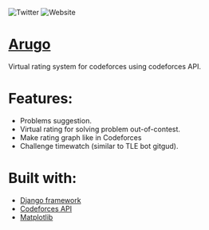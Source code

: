 ![Twitter](https://img.shields.io/twitter/url?label=%40polarity_iniad&style=social&url=https%3A%2F%2Ftwitter.com%2Fpolarity_iniad)
![Website](https://img.shields.io/website?up_message=arugo&url=https%3A%2F%2Farugo.herokuapp.com%2F)

# [Arugo](https://arugo.herokuapp.com/)
Virtual rating system for codeforces using codeforces API.

# Features:
- Problems suggestion.
- Virtual rating for solving problem out-of-contest.
- Make rating graph like in Codeforces
- Challenge timewatch (similar to TLE bot gitgud).

# Built with:
- [Django framework](https://www.djangoproject.com/)
- [Codeforces API](https://codeforces.com/apiHelp)
- [Matplotlib](https://matplotlib.org/)
